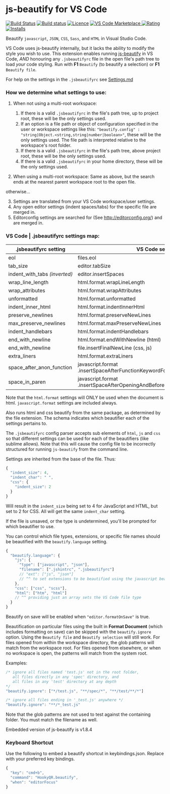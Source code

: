 # js-beautify for VS Code

[![Build Status](https://api.travis-ci.org/HookyQR/VSCodeBeautify.svg?branch=master)](https://travis-ci.org/HookyQR/VSCodeBeautify) [![Build status](https://ci.appveyor.com/api/projects/status/mu73cgat3r1t0weu/branch/master?svg=true)](https://ci.appveyor.com/project/HookyQR/vscodebeautify) [![Licence](https://img.shields.io/github/license/HookyQR/VSCodeBeautify.svg)](https://github.com/HookyQR/VSCodeBeautify)
[![VS Code Marketplace](https://vsmarketplacebadge.apphb.com/version-short/HookyQR.beautify.svg) ![Rating](https://vsmarketplacebadge.apphb.com/rating-short/HookyQR.beautify.svg) ![Installs](https://vsmarketplacebadge.apphb.com/installs/HookyQR.beautify.svg)](https://marketplace.visualstudio.com/items?itemName=HookyQR.beautify)

Beautify `javascript`, `JSON`, `CSS`, `Sass`, and `HTML` in Visual Studio Code.

VS Code uses js-beautify internally, but it lacks the ability to modify the style you wish to use. This extension enables running [js-beautify](http://jsbeautifier.org/) in VS Code, _AND_ honouring any `.jsbeautifyrc` file in the open file's path tree to load *your* code styling. Run with  **F1** `Beautify` (to beautify a selection) or **F1** `Beautify file`.

For help on the settings in the `.jsbeautifyrc` see [Settings.md](https://github.com/HookyQR/VSCodeBeautify/blob/master/Settings.md)

### How we determine what settings to use:
1. When not using a multi-root workspace:
    1. If there is a valid `.jsbeautifyrc` in the file's path tree, up to project root, these will be the only settings used.
    2. If an option is a file path or object of configuration specified in the user or workspace settings like this:
`"beautify.config" : "string|Object.<string,string|number|boolean>"`, these will be the only settings used.
The file path is interpreted relative to the workspace's root folder.
    3. If there is a valid `.jsbeautifyrc` in the file's path tree, above project root, these will be the only settings used.
    4. If there is a valid `.jsbeautifyrc` in your home directory, these will be the only settings used.

2. When using a multi-root workspace:
  Same as above, but the search ends at the nearest parent workspace root to the open file.

otherwise...

3. Settings are translated from your VS Code workspace/user settings.
4. Any open editor settings (indent spaces/tabs) for the specific file are merged in.
5. Editorconfig settings are searched for (See http://editorconfig.org/) and are merged in.

### VS Code | .jsbeautifyrc settings map:

.jsbeautifyrc setting         | VS Code setting
---                           | ---
eol                           | files.eol
tab_size                      | editor.tabSize
indent_with_tabs&nbsp;_(inverted)_ | editor.insertSpaces
wrap_line_length              | html.format.wrapLineLength
wrap_attributes               | html.format.wrapAttributes
unformatted                   | html.format.unformatted
indent_inner_html             | html.format.indentInnerHtml
preserve_newlines             | html.format.preserveNewLines
max_preserve_newlines         | html.format.maxPreserveNewLines
indent_handlebars             | html.format.indentHandlebars
end_with_newline              | html.format.endWithNewline (html)
end_with_newline              | file.insertFinalNewLine (css, js)
extra_liners                  | html.format.extraLiners
space_after_anon_function | javascript.format<br> .insertSpaceAfterFunctionKeywordForAnonymousFunctions
space_in_paren | javascript.format<br> .insertSpaceAfterOpeningAndBeforeClosingNonemptyParenthesis

Note that the `html.format` settings will ONLY be used when the document is html. `javascript.format` settings are included always.

Also runs html and css beautify from the same package, as determined by the file extension. The schema indicates which beautifier each of the settings pertains to.

The `.jsbeautifyrc` config parser accepts sub elements of `html`, `js` and `css` so that different settings can be used for each of the beautifiers (like sublime allows). Note that this will cause the config file to be incorrectly structured for running `js-beautify` from the command line.

Settings are inherited from the base of the file. Thus:

```javascript
{
  "indent_size": 4,
  "indent_char": " ",
  "css": {
    "indent_size": 2
  }
}
```

Will result in the `indent_size` being set to 4 for JavaScript and HTML, but set to 2 for CSS. All will get the same `indent_char` setting.

If the file is unsaved, or the type is undetermined, you'll be prompted for which beautifier to use.

You can control which file types, extensions, or specific file names should be beautified with the `beautify.language` setting.

```javascript
{
  "beautify.language": {
    "js": {
      "type": ["javascript", "json"],
      "filename": [".jshintrc", ".jsbeautifyrc"]
      // "ext": ["js", "json"]
      // ^^ to set extensions to be beautified using the javascript beautifier
    },
    "css": ["css", "scss"],
    "html": ["htm", "html"]
    // ^^ providing just an array sets the VS Code file type
  }
}
```

Beautify on save will be enabled when `"editor.formatOnSave"` is true.

Beautification on particular files using the built in **Format Document** (which includes formatting on save) can be skipped with the `beautify.ignore` option. Using the `Beautify file` and `Beautify selection` will still work. For files opened from within the workspace directory, the glob patterns will match from the workspace root. For files opened from elsewhere, or when no workspace is open, the patterns will match from the system root.


Examples:
```javascript
/* ignore all files named 'test.js' not in the root folder,
   all files directly in any 'spec' directory, and
   all files in any 'test' directory at any depth
*/
"beautify.ignore": ["*/test.js", "**/spec/*", "**/test/**/*"]

/* ignore all files ending in '_test.js' anywhere */
"beautify.ignore": "**/*_test.js"
```
Note that the glob patterns are not used to test against the containing folder. You must match the filename as well.

Embedded version of js-beautify is v1.8.4

### Keyboard Shortcut
Use the following to embed a beautify shortcut in keybindings.json. Replace with your preferred key bindings.

```javascript
{
  "key": "cmd+b",
  "command": "HookyQR.beautify",
  "when": "editorFocus"
}
```
